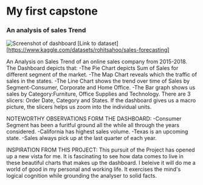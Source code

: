 # My first capstone
### An analysis of sales Trend
![Screenshot of dashboard](https://i.gyazo.com/8872346f5ae9ea346954bb9138918680.png)
[Link to dataset][https://www.kaggle.com/datasets/rohitsahoo/sales-forecasting]

An Analysis on Sales Trend of an online sales company from 2015-2018.
The Dashboard depicts that:
-The Pie Chart depicts Sum of Sales for different segment of the market.
-The Map Chart reveals which the traffic of sales in the states.
-The Line Chart shows the trend over time of Sales by Segment-Consumer, Corporate and Home Office.
-The Bar graph shows us sales by Category:Furniture, Office Supplies and Technology.
There are 3 slicers: Order Date, Category and States. If the dashboard gives us a macro picture, the slicers helps us zoom into the individual units. 

NOTEWORTHY OBSERVATIONS FORM THE DASHBOARD:
-Consumer Segment has been a furitful ground all the while all through the years considered.
-California has highest sales volume.
-Texas is an upcoming state.
-Sales always pick up at the last quarter of each year.

INSPIRATION FROM THIS PROJECT:
This pursuit of the Project has opened up a new vista for me. It is fascinating to see how data comes to live in these beautiful charts that makes up the dashboard. I beleive it will do me a world of good in my personal and working life. It exercises the mind's logical cognition while grounding the analyser to solid facts.
